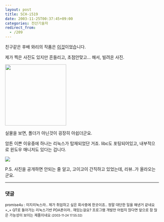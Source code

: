 ```yaml
---
layout: post
title: SCH-i519
date: 2003-11-25T00:37:45+09:00
categories: 전산기술자
redirect_from:
  - /209
---
```


친구같은 후배 와리의 작품은 <a href="http://mymits.net/zboard/view.php?id=news&no=113" target=bb>이것</a>이었습니다.

제가 찍은 사진도 있지만 흔들리고, 초점안맞고... 해서, 빌려온 사진.

<img src=http://pdabench.com/cms_files/483/DSCN3275.jpg width=200>

실물을 보면, 폴더가 아닌것이 굉장히 아쉽더군요.

암튼 이쁜 이유중에 하나는 리눅스가 탑재되었단 거죠. libc도 포팅되어있고, 내부적으로 윈도우 매니저도 있다는 겁니다.

<img src=http://pdabench.com/cms_files/483/launcher_app1.jpg>

P.S. 사진을 공개하면 안되는 줄 알고, 고이고이 간직하고 있었는데, 리뷰..가 올라오는군요.

* * *

### 댓글



<!--- cmt:455 --->
<!--- mail: --->
<!--- parent:0 --->

<small>promise4u : 미지리눅스라.. 제가 취업하고 싶은 회사중에 한곳이죠.. 정말 대단한 일을 해낸거 같네요 +_+ QT로 돌아가는 리눅스기반 PDA폰이라.. 재밌는걸요? 프로그램 개발만 어렵지 않다면 앞으로 참 많은 가능성이 보이는 제품이네요 <small>(2003-11-24 17:55:32)</small></small>


